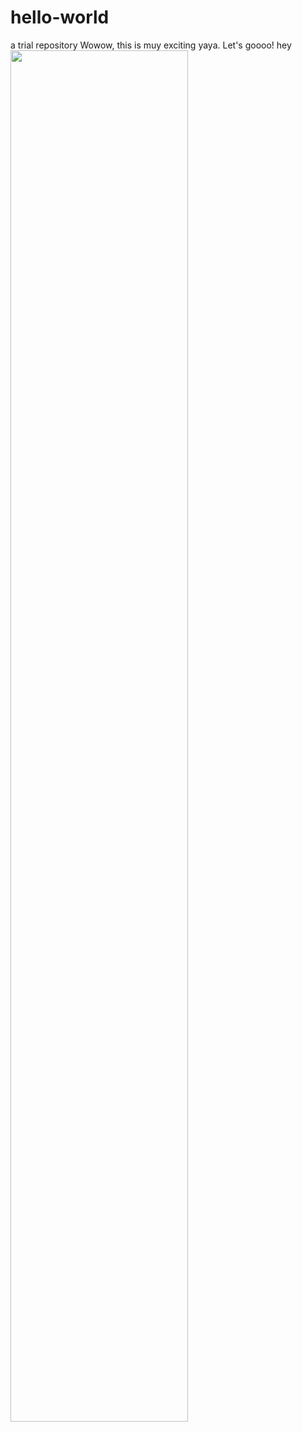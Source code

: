 # hello-world
a trial repository
Wowow, this is muy exciting yaya. Let's goooo!
hey
<img src="dalia-flower-flower-sleeve.jpg" width=75% height=75%>
